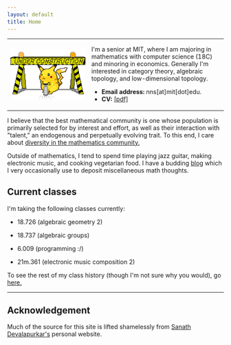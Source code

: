 ```yaml
---
layout: default
title: Home
---
```

<script type="text/javascript"
src="https://cdn.mathjax.org/mathjax/latest/MathJax.js?config=TeX-AMS-MML_HTMLorMML">
</script>

<table width="100%" cellspacing="0" cellpadding="0" border="0">
<tbody><tr>
<td width = "37.5%">
<img style="display: block; margin: auto;" alt="photo" src="/assets/under_construction.gif">
</td>
<td>
<p>
I'm a senior at MIT, where I am majoring in mathematics with computer science (18C) and minoring in economics.
Generally I'm interested in category theory, algebraic topology, and low-dimensional topology.
</p>
<ul>
<li><b>Email address:</b> nns[at]mit[dot]edu.</li>
<li><b>CV: </b><a href="/files/cv.pdf">[pdf]</a></li>
</ul>

</td>
</tr>
</tbody></table>

<p>
I believe that the best mathematical community is one whose population is primarily selected for by interest and effort, as well as their interaction with "talent," an endogenous and perpetually evolving trait.
To this end, I care about <a href="dei.html">diversity in the mathematics community.</a>
</p>

<p>
Outside of mathematics, I tend to spend time playing jazz guitar, making electronic music, and cooking vegetarian food.
I have a budding <a href="/blog/">blog</a> which I very occasionally use to deposit miscellaneous math thoughts. 
</p>



## Current classes

I'm taking the following classes currently:

* 18.726 (algebraic geometry 2)

* 18.737 (algebraic groups)

* 6.009 (programming :/)

* 21m.361 (electronic music composition 2)

To see the rest of my class history (though I'm not sure why you would), go <a href="/classes">here.</a>

---
## Acknowledgement 
Much of the source for this site is lifted shamelessly from <a href="https://sanathdevalapurkar.github.io/"> Sanath Devalapurkar's</a> personal website.


